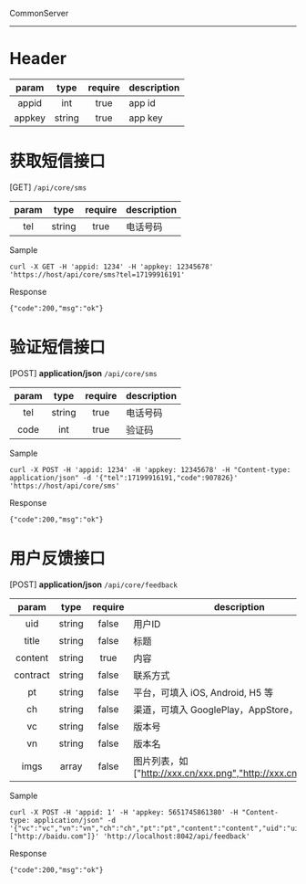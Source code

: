 CommonServer

------

# Header

| param | type | require | description |
| :---: | :---: | :---: | --- |
| appid | int | true | app id |
| appkey | string | true | app key |


# 获取短信接口

[GET] `/api/core/sms`

| param | type | require | description |
| :---: | :---: | :---: | --- |
| tel | string | true | 电话号码 |

Sample

```
curl -X GET -H 'appid: 1234' -H 'appkey: 12345678' 'https://host/api/core/sms?tel=17199916191'
```

Response

```
{"code":200,"msg":"ok"}
```

# 验证短信接口

[POST] **application/json** `/api/core/sms`

| param | type | require | description |
| :---: | :---: | :---: | --- |
| tel | string | true | 电话号码 |
| code | int | true | 验证码 |

Sample

```
curl -X POST -H 'appid: 1234' -H 'appkey: 12345678' -H "Content-type: application/json" -d '{"tel":17199916191,"code":907826}' 'https://host/api/core/sms'
```

Response

```
{"code":200,"msg":"ok"}
```

# 用户反馈接口

[POST] **application/json** `/api/core/feedback`

| param | type | require | description |
| :---: | :---: | :---: | --- |
| uid | string | false | 用户ID |
| title | string | false | 标题 |
| content | string | true | 内容 |
| contract | string | false | 联系方式 |
| pt | string | false | 平台，可填入 iOS, Android, H5 等 |
| ch | string | false | 渠道，可填入 GooglePlay，AppStore，Official 等 |
| vc | string | false | 版本号 |
| vn | string | false | 版本名 |
| imgs | array | false | 图片列表，如 \["http://xxx.cn/xxx.png","http://xxx.cn/xxx.png"\] |

Sample

```
curl -X POST -H 'appid: 1' -H 'appkey: 5651745861380' -H "Content-type: application/json" -d '{"vc":"vc","vn":"vn","ch":"ch","pt":"pt","content":"content","uid":"uid","title":"title","contract":"contract","imgs":["http://baidu.com"]}' 'http://localhost:8042/api/feedback'
```

Response

```
{"code":200,"msg":"ok"}
```
